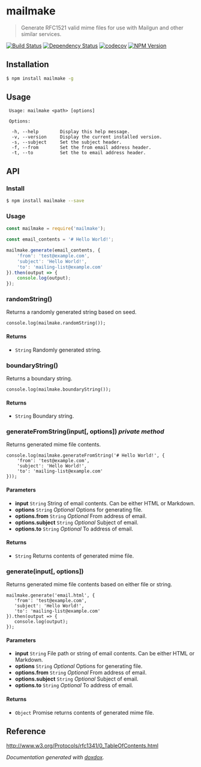 # mailmake

> Generate RFC1521 valid mime files for use with Mailgun and other similar services.

[![Build Status](https://api.travis-ci.org/neogeek/mailmake.svg)](https://travis-ci.org/neogeek/mailmake)
[![Dependency Status](https://david-dm.org/neogeek/mailmake.svg?style=flat)](https://david-dm.org/neogeek/mailmake)
[![codecov](https://img.shields.io/codecov/c/github/neogeek/makefile/master.svg)](https://codecov.io/gh/neogeek/makefile)
[![NPM Version](http://img.shields.io/npm/v/mailmake.svg?style=flat)](https://www.npmjs.org/package/mailmake)

## Installation

```bash
$ npm install mailmake -g
```

## Usage

```
 Usage: mailmake <path> [options]

 Options:

  -h, --help        Display this help message.
  -v, --version     Display the current installed version.
  -s, --subject     Set the subject header.
  -f, --from        Set the from email address header.
  -t, --to          Set the to email address header.
```

## API

### Install

```bash
$ npm install mailmake --save
```

### Usage

```javascript
const mailmake = require('mailmake');

const email_contents = '# Hello World!';

mailmake.generate(email_contents, {
    'from': 'test@example.com',
    'subject': 'Hello World!',
    'to': 'mailing-list@example.com'
}).then(output => {
    console.log(output);
});
```



### randomString() 

Returns a randomly generated string based on seed.

    console.log(mailmake.randomString());




#### Returns


- `String`   Randomly generated string.




### boundaryString() 

Returns a boundary string.

    console.log(mailmake.boundaryString());




#### Returns


- `String`   Boundary string.




### generateFromString(input[, options])  *private method*

Returns generated mime file contents.

    console.log(mailmake.generateFromString('# Hello World!', {
        'from': 'test@example.com',
        'subject': 'Hello World!',
        'to': 'mailing-list@example.com'
    }));


#### Parameters

- **input** `String`   String of email contents. Can be either HTML or Markdown.
- **options** `String`  *Optional* Options for generating file.
- **options.from** `String`  *Optional* From address of email.
- **options.subject** `String`  *Optional* Subject of email.
- **options.to** `String`  *Optional* To address of email.




#### Returns


- `String`   Returns contents of generated mime file.




### generate(input[, options]) 

Returns generated mime file contents based on either file or string.

    mailmake.generate('email.html', {
       'from': 'test@example.com',
       'subject': 'Hello World!',
       'to': 'mailing-list@example.com'
    }).then(output => {
       console.log(output);
    });


#### Parameters

- **input** `String`   File path or string of email contents. Can be either HTML or Markdown.
- **options** `String`  *Optional* Options for generating file.
- **options.from** `String`  *Optional* From address of email.
- **options.subject** `String`  *Optional* Subject of email.
- **options.to** `String`  *Optional* To address of email.




#### Returns


- `Object`   Promise returns contents of generated mime file.




## Reference

<http://www.w3.org/Protocols/rfc1341/0_TableOfContents.html>

*Documentation generated with [doxdox](https://github.com/neogeek/doxdox).*
